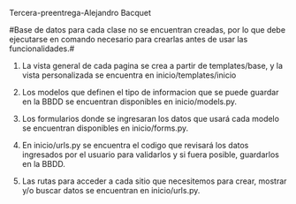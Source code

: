 Tercera - preentrega - Alejandro Bacquet

#Base de datos para cada clase no se encuentran creadas, por lo que debe ejecutarse en comando necesario para crearlas antes de usar las funcionalidades.#  


1. La vista general de cada pagina se crea a partir de templates/base, y la vista personalizada se encuentra en inicio/templates/inicio
   
2. Los modelos que definen el tipo de informacion que se puede guardar en la BBDD se encuentran disponibles en inicio/models.py.
   
3. Los formularios donde se ingresaran los datos que usará cada modelo se encuentran disponibles en inicio/forms.py.
   
4. En inicio/urls.py se encuentra el codigo que revisará los datos ingresados por el usuario para validarlos y si fuera posible, guardarlos en la BBDD.
   
5. Las rutas para acceder a cada sitio que necesitemos para crear, mostrar y/o buscar datos se encuentran en inicio/urls.py.
    
 
